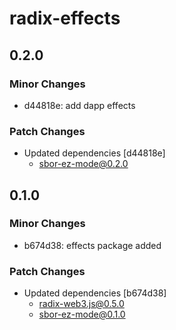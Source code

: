 # radix-effects

## 0.2.0

### Minor Changes

- d44818e: add dapp effects

### Patch Changes

- Updated dependencies [d44818e]
  - sbor-ez-mode@0.2.0

## 0.1.0

### Minor Changes

- b674d38: effects package added

### Patch Changes

- Updated dependencies [b674d38]
  - radix-web3.js@0.5.0
  - sbor-ez-mode@0.1.0
